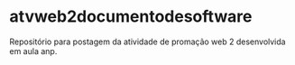 # atvweb2documentodesoftware
Repositório para postagem da atividade de promação web 2 desenvolvida em aula anp.
